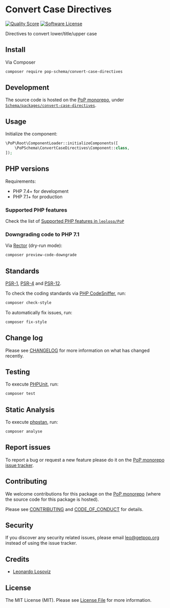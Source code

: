 # Convert Case Directives

<!-- [![Build Status][ico-travis]][link-travis] -->
[![Quality Score][ico-code-quality]][link-code-quality]
[![Software License][ico-license]](LICENSE.md)

<!--
[![Latest Version on Packagist][ico-version]][link-packagist]
[![Coverage Status][ico-scrutinizer]][link-scrutinizer]
[![Total Downloads][ico-downloads]][link-downloads]
-->

Directives to convert lower/title/upper case

## Install

Via Composer

``` bash
composer require pop-schema/convert-case-directives
```

## Development

The source code is hosted on the [PoP monorepo](https://github.com/leoloso/PoP), under [`Schema/packages/convert-case-directives`](https://github.com/leoloso/PoP/tree/master/layers/Schema/packages/convert-case-directives).

## Usage

Initialize the component:

``` php
\PoP\Root\ComponentLoader::initializeComponents([
    \PoPSchema\ConvertCaseDirectives\Component::class,
]);
```

## PHP versions

Requirements:

- PHP 7.4+ for development
- PHP 7.1+ for production

### Supported PHP features

Check the list of [Supported PHP features in `leoloso/PoP`](https://github.com/leoloso/PoP/#supported-php-features)

### Downgrading code to PHP 7.1

Via [Rector](https://github.com/rectorphp/rector) (dry-run mode):

```bash
composer preview-code-downgrade
```

## Standards

[PSR-1](https://www.php-fig.org/psr/psr-1), [PSR-4](https://www.php-fig.org/psr/psr-4) and [PSR-12](https://www.php-fig.org/psr/psr-12).

To check the coding standards via [PHP CodeSniffer](https://github.com/squizlabs/PHP_CodeSniffer), run:

``` bash
composer check-style
```

To automatically fix issues, run:

``` bash
composer fix-style
```

## Change log

Please see [CHANGELOG](CHANGELOG.md) for more information on what has changed recently.

## Testing

To execute [PHPUnit](https://phpunit.de/), run:

``` bash
composer test
```

## Static Analysis

To execute [phpstan](https://github.com/phpstan/phpstan), run:

``` bash
composer analyse
```

## Report issues

To report a bug or request a new feature please do it on the [PoP monorepo issue tracker](https://github.com/leoloso/PoP/issues).

## Contributing

We welcome contributions for this package on the [PoP monorepo](https://github.com/leoloso/PoP) (where the source code for this package is hosted).

Please see [CONTRIBUTING](CONTRIBUTING.md) and [CODE_OF_CONDUCT](CODE_OF_CONDUCT.md) for details.

## Security

If you discover any security related issues, please email leo@getpop.org instead of using the issue tracker.

## Credits

- [Leonardo Losoviz][link-author]

## License

The MIT License (MIT). Please see [License File](LICENSE.md) for more information.

[ico-version]: https://img.shields.io/packagist/v/pop-schema/convert-case-directives.svg?style=flat-square
[ico-license]: https://img.shields.io/badge/license-MIT-brightgreen.svg?style=flat-square
[ico-travis]: https://img.shields.io/travis/pop-schema/convert-case-directives/master.svg?style=flat-square
[ico-scrutinizer]: https://img.shields.io/scrutinizer/coverage/g/pop-schema/convert-case-directives.svg?style=flat-square
[ico-code-quality]: https://img.shields.io/scrutinizer/g/pop-schema/convert-case-directives.svg?style=flat-square
[ico-downloads]: https://img.shields.io/packagist/dt/pop-schema/convert-case-directives.svg?style=flat-square

[link-packagist]: https://packagist.org/packages/pop-schema/convert-case-directives
[link-travis]: https://travis-ci.org/pop-schema/convert-case-directives
[link-scrutinizer]: https://scrutinizer-ci.com/g/pop-schema/convert-case-directives/code-structure
[link-code-quality]: https://scrutinizer-ci.com/g/pop-schema/convert-case-directives
[link-downloads]: https://packagist.org/packages/pop-schema/convert-case-directives
[link-contributors]: ../../../../../../contributors
[link-author]: https://github.com/leoloso
